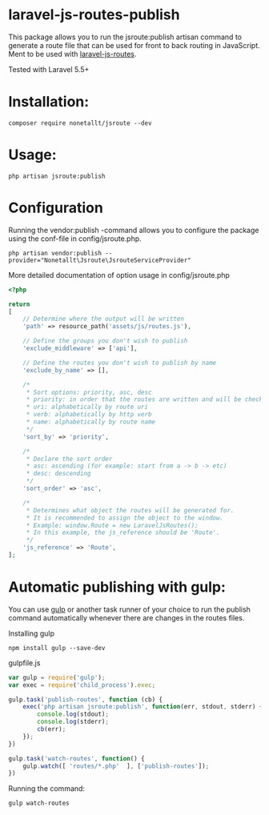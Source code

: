 # laravel-js-routes-publish

This package allows you to run the jsroute:publish artisan command to generate a route file that can be used for front to back routing in JavaScript. Ment to be used with [laravel-js-routes](https://github.com/nonetallt/laravel-js-routes).

Tested with Laravel 5.5+

# Installation:

```
composer require nonetallt/jsroute --dev
```

# Usage:

```
php artisan jsroute:publish
```

# Configuration

Running the vendor:publish -command allows you to configure the package using the conf-file in config/jsroute.php.
```
php artisan vendor:publish --provider="Nonetallt\Jsroute\JsrouteServiceProvider"
```

More detailed documentation of option usage in config/jsroute.php
```php
<?php

return 
[
    // Determine where the output will be written
    'path' => resource_path('assets/js/routes.js'),

    // Define the groups you don't wish to publish
    'exclude_middleware' => ['api'],

    // Define the routes you don't wish to publish by name
    'exclude_by_name' => [],

    /* 
     * Sort options: priority, asc, desc 
     * priority: in order that the routes are written and will be checked 
     * uri: alphabetically by route uri
     * verb: alphabetically by http verb
     * name: alphabetically by route name
     */
    'sort_by' => 'priority',

    /*
     * Declare the sort order
     * asc: ascending (for example: start from a -> b -> etc)
     * desc: descending
     */
    'sort_order' => 'asc',

    /*
     * Determines what object the routes will be generated for.
     * It is recommended to assign the object to the window.
     * Example: window.Route = new LaravelJsRoutes();
     * In this example, the js_reference should be 'Route'.
     */
    'js_reference' => 'Route',
];
```

# Automatic publishing with gulp:

You can use [gulp](https://www.npmjs.com/package/gulp) or another task runner of your choice to run the publish command automatically whenever there are changes in the routes files.

Installing gulp
```
npm install gulp --save-dev
```

gulpfile.js
```javascript
var gulp = require('gulp');
var exec = require('child_process').exec;

gulp.task('publish-routes', function (cb) {
    exec('php artisan jsroute:publish', function(err, stdout, stderr) {
        console.log(stdout);
        console.log(stderr);
        cb(err);
    });
})

gulp.task('watch-routes', function() {
    gulp.watch([ 'routes/*.php'  ], ['publish-routes']);
})
```

Running the command:
```
gulp watch-routes
```
